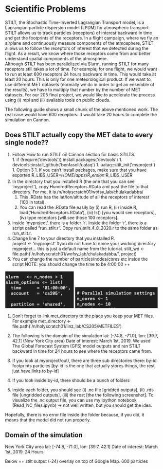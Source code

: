 # Scientific Problems 
STILT, the Stochastic Time-Inverted Lagrangian Transport model, is a Lagrangian particle dispersion model (LPDM) for atmospheric transport. STILT allows us to track particles (receptors) of interest backward in time and get the footprints of the receptors. In a flight campaign, where we fly an airplane and continuously measure components of the atmosphere, STILT allows us to follow the receptors of interest that we detected during the flight. As a result, we know where those receptors come from and better understand spatial components of the atmosphere.  
Although STILT has been parallelized via Slurm, running STILT for many receptors still takes a lot of time. For example, for one flight, we would want to run at least 600 receptors 24 hours backward in time. This would take at least 20 hours. This is only for one meteorological product. If we want to use different MET datasets (normally we do in order to get an ensemble of the results), we have to multiply that number by the number of MET datasets. 
For our 205 final project, we would like to accelerate the process using (i) mpi and (ii) available tools on public clouds. 

The following guide shows a small chunk of the above mentioned work. The real case would have 600 receptors. lt would take 20 hours to complete the simulation on Cannon.  

## Does STILT actually copy the MET data to every single node?? 

  1. Follow How to run STILT on Cannon section for basic STILTS.  
    1. if (!require('devtools')) install.packages('devtools')
    1. devtools::install_github('benfasoli/uataq')
    1. uataq::stilt_init('myproject')
    1. Option 3
    1. If you can’t install packages, make sure that you have exported R_LIBS_USER=$HOME/apps/R_version:$R_LIBS_USER 
 1. In the directory that you installed R (the one that you can see ‘myproject’), copy HundredReceptors.RData and past the file to that directory. For me, it is /n/holyscratch01/wofsy_lab/chulakadabba/
    1. This .RData has the lat/lon/altitude of all the receptors of interest (100 in total).
    1. You can read the .RData file easily by (i) run R, (ii) inside R, load(‘HundredReceptors.RData’), (iii) ls() [you would see receptors], (iv) type receptors [will see those 100 receptors]. 
  1. Inside ‘myproject’, there is a folder ‘r’. Inside the folder ‘r’, there is a script called “run_stilt.r”. Copy run_stilt_4_8_2020.r to the same folder as run_stilt.r.
  1. Change line 7 to your directory that you installed R.  
project <- 'myproject' #you do not have to name your working directory myproject… this is just a default name from the tutorial. 
stilt_wd <- file.path('/n/holyscratch01/wofsy_lab/chulakadabba/', project)
  1. You can change the number of particles/nodes/cores etc inside the script 
NOTE: you should change the time to be 4:00:00 ++ 

  ![](images/htr_5.png)
  1. Don’t forget to link met_directory to the place you keep your MET files. For example   met_directory <- file.path('/n/holyscratch01/linz_lab/CS205/METFILES')
  1. The following is the domain of the simulation lat: [-74.8, -71.0], lon: [39.7, 42.1] (New York City area) Date of interest: March 1st, 2019. 
We used The Global Forecast System (GFS) model outputs and ran STILT backward in time for 24 hours to see where the receptors came from.  

  1. If you look at myproject/out/, there are three sub directories there: by-id  footprints  particles [by-id is the one that actually stores things, the rest just have links to by-id]
  1. If you look inside by-id, there should be a bunch of folders  
  1. Inside each folder, you should see (i) .nc file [gridded outputs], (ii) .rds file [ungridded outputs], (iii) the rest [the the following screenshot]. 
To visualize the .nc output file, you can use my ipython notebook (Read_NC_files.ipynb) → not well written, but you should get the idea. 


Hopefully, there is no error file inside the folder because, if you did, it means that the model did not run properly.




## Domain of the simulation
New York City area 
lat: [-74.8, -71.0], lon: [39.7, 42.1] 
Date of interest: March 1st, 2019.
24 Hours 

Below == stilt output (-24) overlay on top of Google Map. 
600 particles 
